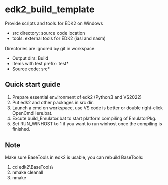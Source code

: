 # edk2_build_template
Provide scripts and tools for EDK2 on Windows

- src directory: source code location
- tools: external tools for EDK2 (iasl and nasm)

Directories are ignored by git in workspace: 
- Output dirs: Build
- Items with test prefix: test*
- Source code: src\*

## Quick start guide
1. Prepare essential environment of edk2 (Python3 and VS2022)
1. Put edk2 and other packages in src dir.
1. Launch a cmd on workspace, use VS code is better or double right-click OpenCmdHere.bat.
1. Excute build_Emulator.bat to start platform compiling of EmulatorPkg.
1. Set RUN_WINHOST to 1 if you want to run winhost once the compiling is finished.

## Note
Make sure BaseTools in edk2 is usable, you can rebuild BaseTools:
1. cd edk2\BaseTools\
1. nmake cleanall
1. nmake